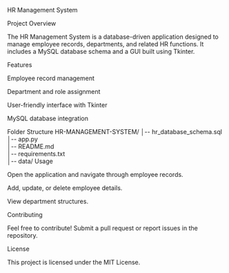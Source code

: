 HR Management System

Project Overview

The HR Management System is a database-driven application designed to manage employee records, departments, and related HR functions. It includes a MySQL database schema and a GUI built using Tkinter.

Features

Employee record management

Department and role assignment

User-friendly interface with Tkinter

MySQL database integration

Folder Structure
HR-MANAGEMENT-SYSTEM/
│-- hr_database_schema.sql   
│-- app.py                  
│-- README.md               
│-- requirements.txt        
│-- data/ 
Usage

Open the application and navigate through employee records.

Add, update, or delete employee details.

View department structures.

Contributing

Feel free to contribute! Submit a pull request or report issues in the repository.

License

This project is licensed under the MIT License.
